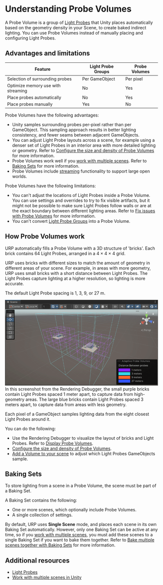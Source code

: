 # Understanding Probe Volumes

A Probe Volume is a group of [Light Probes](https://docs.unity3d.com/Manual/LightProbes.html) that Unity places automatically based on the geometry density in your Scene, to create baked indirect lighting. You can use Probe Volumes instead of manually placing and configuring Light Probes.

## Advantages and limitations

| **Feature** | **Light Probe Groups** | **Probe Volumes** |
|---|---|---|
| Selection of surrounding probes | Per GameObject | Per pixel |
| Optimize memory use with streaming | No | Yes |
| Place probes automatically | No | Yes  |
| Place probes manually |  Yes  | No |

Probe Volumes have the following advantages:

- Unity samples surrounding probes per-pixel rather than per GameObject. This sampling approach results in better lighting consistency, and fewer seams between adjacent GameObjects.
- You can adjust Light Probe layouts across a scene, for example using a denser set of Light Probes in an interior area with more detailed lighting or geometry. Refer to [Configure the size and density of Probe Volumes](probevolumes-changedensity.md) for more information.
- Probe Volumes work well if you [work with multiple scenes](https://docs.unity3d.com/Manual/MultiSceneEditing.html). Refer to [Baking Sets](probevolumes-concept.md#baking-sets) for more information.
- Probe Volumes include [streaming](probevolumes-streaming.md) functionality to support large open worlds.

Probe Volumes have the following limitations:

- You can't adjust the locations of Light Probes inside a Probe Volume. You can use settings and overrides to try to fix visible artifacts, but it might not be possible to make sure Light Probes follow walls or are at the exact boundary between different lighting areas. Refer to [Fix issues with Probe Volumes](probevolumes-fixissues.md) for more information.
- You can't convert [Light Probe Groups](https://docs.unity3d.com/Manual/LightProbes.html) into a Probe Volume.

## How Probe Volumes work

URP automatically fills a Probe Volume with a 3D structure of 'bricks'. Each brick contains 64 Light Probes, arranged in a 4 × 4 × 4 grid.

URP uses bricks with different sizes to match the amount of geometry in different areas of your scene. For example, in areas with more geometry, URP uses small bricks with a short distance between Light Probes. The Light Probes capture lighting at a higher resolution, so lighting is more accurate.

The default Light Probe spacing is 1, 3, 9, or 27 m.

![](Images/probe-volumes/probevolumes-debug-displayprobebricks1.PNG)<br/>
In this screenshot from the Rendering Debugger, the small purple bricks contain Light Probes spaced 1 meter apart, to capture data from high-geometry areas. The large blue bricks contain Light Probes spaced 3 meters apart, to capture data from areas with less geometry.

Each pixel of a GameObject samples lighting data from the eight closest Light Probes around it.

You can do the following:

- Use the Rendering Debugger to visualize the layout of bricks and Light Probes. Refer to [Display Probe Volumes](probevolumes-showandadjust.md).
- [Configure the size and density of Probe Volumes](probevolumes-changedensity.md).
- [Add a Volume to your scene](probevolumes-fixissues.md#volume) to adjust which Light Probes GameObjects sample.

<a name="baking-sets"></a>
## Baking Sets

To store lighting from a scene in a Probe Volume, the scene must be part of a Baking Set.

A Baking Set contains the following:

- One or more scenes, which optionally include Probe Volumes.
- A single collection of settings.

By default, URP uses **Single Scene** mode, and places each scene in its own Baking Set automatically. However, only one Baking Set can be active at any time, so if you [work with multiple scenes](https://docs.unity3d.com/Manual/MultiSceneEditing.html), you must add these scenes to a single Baking Set if you want to bake them together. Refer to [Bake multiple scenes together with Baking Sets](probevolumes-usebakingsets.md) for more information.

## Additional resources

* [Light Probes](https://docs.unity3d.com/Manual/LightProbes.html)
* [Work with multiple scenes in Unity](https://docs.unity3d.com/Documentation/Manual/MultiSceneEditing.html)
